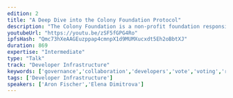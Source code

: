 ```yaml
---
edition: 2
title: "A Deep Dive into the Colony Foundation Protocol"
description: "The Colony Foundation is a non-profit foundation responsible for developing the open source Colony smart contract network on Ethereum. We see the Colony Network as infrastructure for internet organisations and part of the remit of the foundation will be supporting the development of applications on top of the protocol. This talk will give an in-depth look in to how it works."
youtubeUrl: "https://youtu.be/zSF5fGPG4Ro"
ipfsHash: "Qmc73hXeAAGEuzppap4cmnpX1d9MUMXucxdt5Eh2oBbtXJ"
duration: 869
expertise: "Intermediate"
type: "Talk"
track: "Developer Infrastructure"
keywords: ['governance','collaboration','developers','vote','voting','reputation','sybil','token','weighted','locking','liquidity','incentive','polls','bandwagon','scalability','secret','vault','accounts','validity']
tags: ['Developer Infrastructure']
speakers: ['Aron Fischer','Elena Dimitrova']
---
```

